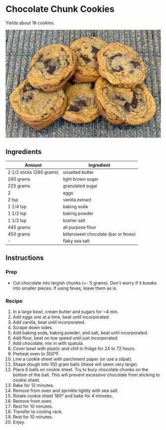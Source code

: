 # Chocolate Chunk Cookies

Yields about 18 cookies.

<img src="images/chocolate-chunk-cookies.png" alt="chocolate chunk cookies"/>

## Ingredients

| Amount | Ingredient |
| ------ | ---------- |
| 2 1/2 sticks (280 grams) | unsalted butter |
| 240 grams | light brown sugar |
| 225 grams | granulated sugar |
| 2 | eggs |
| 2 tsp | vanilla extract |
| 1 1/4 tsp | baking soda |
| 1 1/2 tsp | baking powder |
| 1 1/2 tsp | kosher salt |
| 445 grams | all purpose flour |
| 450 grams | bittersweet chocolate (bar or feves) |
| - | flaky sea salt |

## Instructions

### Prep

- Cut chocolate into largish chunks (+- 5 grams). Don't worry if it breaks into smaller pieces. If using feves, leave them as is.

### Recipe

1. In a large bowl, cream butter and sugars for ~4 min.
1. Add eggs one at a time, beat until incorporated.
1. Add vanilla, beat until incorporated.
1. Scrape down sides.
1. Add baking soda, baking powder, and salt, beat until incorporated.
1. Add flour, beat on low speed until just incorporated.
1. Add chocolate, mix in with spatula.
1. Cover bowl with plastic and chill in fridge for 24 to 72 hours.
1. Preheat oven to 350°F.
1. Line a cookie sheet with parchment paper (or use a silpat).
1. Shape dough into 100 gram balls (these will seem very large).
1. Place 6 balls on cookie sheet. Try to bury chocolate chunks on the bottom of the ball. This will prevent excessive chocolate from sticking to cookie sheet.
1. Bake for 12 minutes.
1. Remove from oven and sprinkle lightly with sea salt.
1. Rotate cookie sheet 180° and bake for 4 minutes.
1. Remove from oven.
1. Rest for 10 minutes.
1. Transfer to cooling rack.
1. Rest for 10 minutes.
1. Enjoy.

